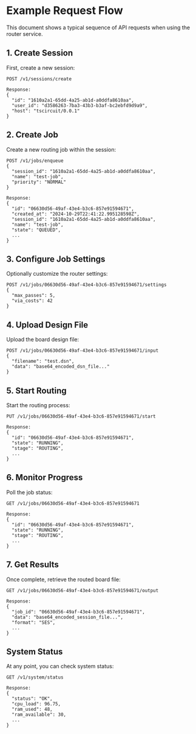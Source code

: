 # Example Request Flow

This document shows a typical sequence of API requests when using the router service.

## 1. Create Session

First, create a new session:

```http
POST /v1/sessions/create

Response:
{
  "id": "1610a2a1-65dd-4a25-ab1d-a0ddfa8610aa",
  "user_id": "d3586263-7ba3-43b3-b3af-bc2ebfd9d9a9",
  "host": "tscircuit/0.0.1"
}
```

## 2. Create Job

Create a new routing job within the session:

```http
POST /v1/jobs/enqueue
{
  "session_id": "1610a2a1-65dd-4a25-ab1d-a0ddfa8610aa",
  "name": "test-job",
  "priority": "NORMAL"
}

Response:
{
  "id": "06630d56-49af-43e4-b3c6-857e91594671",
  "created_at": "2024-10-29T22:41:22.995128598Z",
  "session_id": "1610a2a1-65dd-4a25-ab1d-a0ddfa8610aa",
  "name": "test-job",
  "state": "QUEUED",
  ...
}
```

## 3. Configure Job Settings

Optionally customize the router settings:

```http
POST /v1/jobs/06630d56-49af-43e4-b3c6-857e91594671/settings
{
  "max_passes": 5,
  "via_costs": 42
}
```

## 4. Upload Design File

Upload the board design file:

```http
POST /v1/jobs/06630d56-49af-43e4-b3c6-857e91594671/input
{
  "filename": "test.dsn",
  "data": "base64_encoded_dsn_file..."
}
```

## 5. Start Routing

Start the routing process:

```http
PUT /v1/jobs/06630d56-49af-43e4-b3c6-857e91594671/start

Response:
{
  "id": "06630d56-49af-43e4-b3c6-857e91594671",
  "state": "RUNNING",
  "stage": "ROUTING",
  ...
}
```

## 6. Monitor Progress

Poll the job status:

```http
GET /v1/jobs/06630d56-49af-43e4-b3c6-857e91594671

Response:
{
  "id": "06630d56-49af-43e4-b3c6-857e91594671",
  "state": "RUNNING",
  "stage": "ROUTING",
  ...
}
```

## 7. Get Results

Once complete, retrieve the routed board file:

```http
GET /v1/jobs/06630d56-49af-43e4-b3c6-857e91594671/output

Response:
{
  "job_id": "06630d56-49af-43e4-b3c6-857e91594671",
  "data": "base64_encoded_session_file...",
  "format": "SES",
  ...
}
```

## System Status

At any point, you can check system status:

```http
GET /v1/system/status

Response:
{
  "status": "OK",
  "cpu_load": 96.75,
  "ram_used": 48,
  "ram_available": 30,
  ...
}
```
